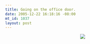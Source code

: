 ```yaml
--- 
title: Going on the office door.
date: 2005-12-22 16:18:16 -08:00
mt_id: 1037
layout: post
---
```

<CENTER><IMG SRC='http://images.nonpolynomial.com/numberporn.com/blog/warning.jpg'></CENTER>

